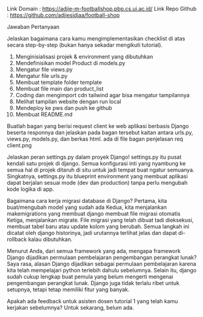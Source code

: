 Link Domain : https://adjie-m-footballshop.pbp.cs.ui.ac.id/
Link Repo Github : https://github.com/adjiesidjaa/football-shop

Jawaban Pertanyaan

Jelaskan bagaimana cara kamu mengimplementasikan checklist di atas secara step-by-step (bukan hanya sekadar mengikuti tutorial).

1. Menginisialisasi projek & environment yang dibutuhkan
2. Mendefinisikan model Product di models.py
3. Mengatur file views.py
4. Mengatur file urls.py
5. Membuat template folder template
6. Membuat file main dan product_list
7. Coding dan mengimport cdn tailwind agar bisa mengatur tampilannya
8. Melihat tampilan website dengan run local
9. Mendeploy ke pws dan push ke github
10. Membuat README.md

Buatlah bagan yang berisi request client ke web aplikasi berbasis Django beserta responnya dan jelaskan pada bagan tersebut kaitan antara urls.py, views.py, models.py, dan berkas html.
ada di file bagan penjelasan req client.png


Jelaskan peran settings.py dalam proyek Django!
settings.py itu pusat kendali satu projek di django. Semua konfigurasi inti yang nyambung ke semua hal di projek ditaruh di situ untuk jadi tempat buat ngatur semuanya. Singkatnya, settings.py itu blueprint environment yang membuat aplikasi dapat berjalan sesuai mode (dev dan production) tanpa perlu mengubah kode logika di app.

Bagaimana cara kerja migrasi database di Django?
Pertama, kita buat/mengubah model yang sudah ada
Kedua, kita menjalankan makemigrations yang membuat django membuat file migrasi otomatis
Ketiga, menjalankan migrate. File migrasi yang telah dibuat tadi dieksekusi, membuat tabel baru atau update kolom yang berubah.
Semua langkah ini dicatat oleh django historinya, jadi urutannya terlihat jelas dan dapat di-rollback kalau dibutuhkan.

Menurut Anda, dari semua framework yang ada, mengapa framework Django dijadikan permulaan pembelajaran pengembangan perangkat lunak?
Saya rasa, alasan Django dijadikan sebagai permulaan pembelajaran karena kita telah mempelajari python terlebih dahulu sebelumnya. Selain itu, django sudah cukup lengkap buat pemula yang belum mengerti mengenai pengembangan perangkat lunak. Django juga tidak terlalu ribet untuk setupnya, tetapi tetap memiliki fitur yang banyak.

Apakah ada feedback untuk asisten dosen tutorial 1 yang telah kamu kerjakan sebelumnya?
Untuk sekarang, belum ada.
